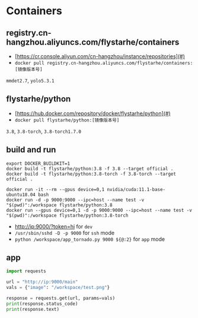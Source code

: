 # Containers

## registry.cn-hangzhou.aliyuncs.com/flystarhe/containers

* [https://cr.console.aliyun.com/cn-hangzhou/instance/repositories](#)
* `docker pull registry.cn-hangzhou.aliyuncs.com/flystarhe/containers:[镜像版本号]`

`mmdet2.7`, `yolo5.3.1`

## flystarhe/python

* [https://hub.docker.com/repository/docker/flystarhe/python](#)
* `docker pull flystarhe/python:[镜像版本号]`

`3.8`, `3.8-torch`, `3.8-torch1.7.0`

## build and run
```
export DOCKER_BUILDKIT=1
docker build -t flystarhe/python:3.8 -f 3.8 --target official .
docker build -t flystarhe/python:3.8-torch -f 3.8-torch --target official .

docker run -it --rm --gpus device=0,1 nvidia/cuda:11.1-base-ubuntu18.04 bash
docker run -d -p 9000:9000 --ipc=host --name test -v "$(pwd)":/workspace flystarhe/python:3.8
docker run --gpus device=0,1 -d -p 9000:9000 --ipc=host --name test -v "$(pwd)":/workspace flystarhe/python:3.8-torch
```

* [http://ip:9000/?token=hi](#) for `dev`
* `/usr/sbin/sshd -D -p 9000` for `ssh` mode
* `python /workspace/app_tornado.py 9000 ${@:2}` for `app` mode

## app
```python
import requests

url = "http://ip:9000/main"
vals = {"image": "/workspace/test.png"}

response = requests.get(url, params=vals)
print(response.status_code)
print(response.text)
```
